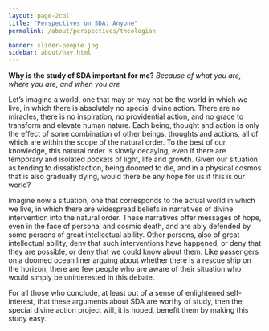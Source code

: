 ```yaml
---
layout: page-2col
title: "Perspectives on SDA: Anyone"
permalink: /about/perspectives/theologian

banner: slider-people.jpg
sidebar: about/nav.html
---
```

**Why is the study of SDA important for me?**
*Because of what you are, where you are, and when you are*

Let’s imagine a world, one that may or may not be the world in which we live, in which there is absolutely no special divine action. There are no miracles, there is no inspiration, no providential action, and no grace to transform and elevate human nature. Each being, thought and action is only the effect of some combination of other beings, thoughts and actions, all of which are within the scope of the natural order. To the best of our knowledge, this natural order is slowly decaying, even if there are temporary and isolated pockets of light, life and growth. Given our situation as tending to dissatisfaction, being doomed to die, and in a physical cosmos that is also gradually dying, would there be any hope for us if this is our world?

Imagine now a situation, one that corresponds to the actual world in which we live, in which there are widespread beliefs in narratives of divine intervention into the natural order. These narratives offer messages of hope, even in the face of personal and cosmic death, and are ably defended by some persons of great intellectual ability. Other persons, also of great intellectual ability, deny that such interventions have happened, or deny that they are possible, or deny that we could know about them. Like passengers on a doomed ocean liner arguing about whether there is a rescue ship on the horizon, there are few people who are aware of their situation who would simply be uninterested in this debate.

For all those who conclude, at least out of a sense of enlightened self-interest, that these arguments about SDA are worthy of study, then the special divine action project will, it is hoped, benefit them by making this study easy.
